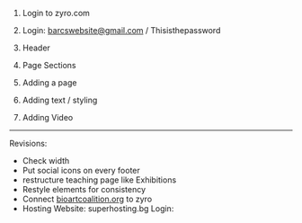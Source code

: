 1. Login to zyro.com
2. Login: 
   barcswebsite@gmail.com / Thisisthepassword

3. Header
4. Page Sections
5. Adding a page
6. Adding text / styling
7. Adding Video
----------

Revisions:
- Check width
- Put social icons on every footer
- restructure teaching page like Exhibitions
- Restyle elements for consistency
- Connect [bioartcoalition.org](http://bioartcoalition.org/) to zyro
- Hosting Website: superhosting.bg
  Login: 